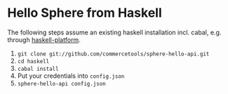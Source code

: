 # Hello Sphere from Haskell

The following steps assume an existing haskell installation incl. cabal, e.g. through [haskell-platform](http://www.haskell.org/platform/).

 1. `git clone git://github.com/commercetools/sphere-hello-api.git`
 2. `cd haskell`
 3. `cabal install`
 4. Put your credentials into `config.json`
 5. `sphere-hello-api config.json`